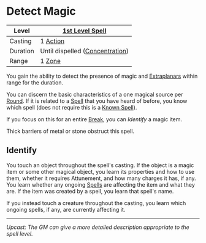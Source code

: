 # Detect Magic

| Level    | [1st Level Spell](1st%20Level%20Spells.md)                            |
| -------- | --------------------------------------------------------------------- |
| Casting  | 1 [Action](../../../../Game%20Procedures/Core%20Procedures/Action.md) |
| Duration | Until dispelled ([Concentration](../../Concentration.md))             |
| Range    | 1 [Zone](../../../../Game%20Procedures/Core%20Procedures/Zone.md)     |

You gain the ability to detect the presence of magic and [Extraplanars](../../../../Resources%20for%20GMs/Creature%20Types/Extraplanar.md) within range for the duration.

You can discern the basic characteristics of a one magical source per [Round](../../../../Game%20Procedures/Core%20Procedures/Round.md). If it is related to a [Spell](../../../Spells.md) that you have heard of before, you know which spell (does not require this is a [Known Spell](../../../Spellcasting/Spell%20Learning/Known%20Spells.md)).

If you focus on this for an entire [Break](../../../../Game%20Procedures/Core%20Procedures/Break.md), you can *Identify* a magic item.

Thick barriers of metal or stone obstruct this spell.

## Identify

You touch an object throughout the spell's casting. If the object is a magic item or some other magical object, you learn its properties and how to use them, whether it requires Attunement, and how many charges it has, if any. You learn whether any ongoing [Spells](../../../Spells.md) are affecting the item and what they are. If the item was created by a spell, you learn that spell's name.

If you instead touch a creature throughout the casting, you learn which ongoing spells, if any, are currently affecting it.

---
*Upcast: The GM can give a more detailed description appropriate to the spell level.*
